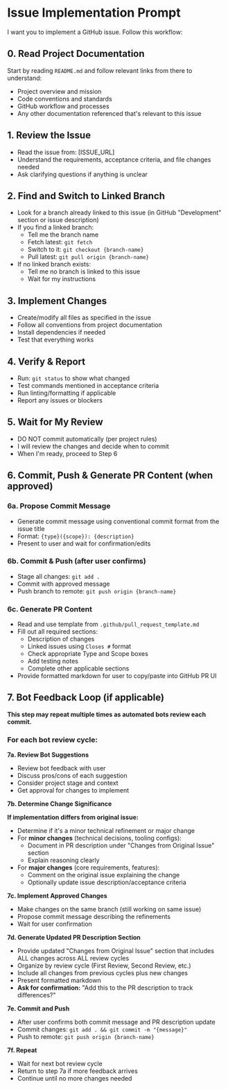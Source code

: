 # Issue Implementation Prompt

I want you to implement a GitHub issue. Follow this workflow:

## 0. Read Project Documentation
Start by reading `README.md` and follow relevant links from there to understand:
- Project overview and mission
- Code conventions and standards
- GitHub workflow and processes
- Any other documentation referenced that's relevant to this issue

## 1. Review the Issue
- Read the issue from: [ISSUE_URL]
- Understand the requirements, acceptance criteria, and file changes needed
- Ask clarifying questions if anything is unclear

## 2. Find and Switch to Linked Branch
- Look for a branch already linked to this issue (in GitHub "Development" section or issue description)
- If you find a linked branch:
  - Tell me the branch name
  - Fetch latest: `git fetch`
  - Switch to it: `git checkout {branch-name}`
  - Pull latest: `git pull origin {branch-name}`
- If no linked branch exists:
  - Tell me no branch is linked to this issue
  - Wait for my instructions

## 3. Implement Changes
- Create/modify all files as specified in the issue
- Follow all conventions from project documentation
- Install dependencies if needed
- Test that everything works

## 4. Verify & Report
- Run: `git status` to show what changed
- Test commands mentioned in acceptance criteria
- Run linting/formatting if applicable
- Report any issues or blockers

## 5. Wait for My Review
- DO NOT commit automatically (per project rules)
- I will review the changes and decide when to commit
- When I'm ready, proceed to Step 6

## 6. Commit, Push & Generate PR Content (when approved)

### 6a. Propose Commit Message
- Generate commit message using conventional commit format from the issue title
- Format: `{type}({scope}): {description}`
- Present to user and wait for confirmation/edits

### 6b. Commit & Push (after user confirms)
- Stage all changes: `git add .`
- Commit with approved message
- Push branch to remote: `git push origin {branch-name}`

### 6c. Generate PR Content
- Read and use template from `.github/pull_request_template.md`
- Fill out all required sections:
  - Description of changes
  - Linked issues using `Closes #` format
  - Check appropriate Type and Scope boxes
  - Add testing notes
  - Complete other applicable sections
- Provide formatted markdown for user to copy/paste into GitHub PR UI

## 7. Bot Feedback Loop (if applicable)

**This step may repeat multiple times as automated bots review each commit.**

### For each bot review cycle:

**7a. Review Bot Suggestions**
- Review bot feedback with user
- Discuss pros/cons of each suggestion
- Consider project stage and context
- Get approval for changes to implement

**7b. Determine Change Significance**

**If implementation differs from original issue:**
- Determine if it's a minor technical refinement or major change
- For **minor changes** (technical decisions, tooling configs):
  - Document in PR description under "Changes from Original Issue" section
  - Explain reasoning clearly
- For **major changes** (core requirements, features):
  - Comment on the original issue explaining the change
  - Optionally update issue description/acceptance criteria

**7c. Implement Approved Changes**
- Make changes on the same branch (still working on same issue)
- Propose commit message describing the refinements
- Wait for user confirmation

**7d. Generate Updated PR Description Section**
- Provide updated "Changes from Original Issue" section that includes ALL changes across ALL review cycles
- Organize by review cycle (First Review, Second Review, etc.)
- Include all changes from previous cycles plus new changes
- Present formatted markdown
- **Ask for confirmation:** "Add this to the PR description to track differences?"

**7e. Commit and Push**
- After user confirms both commit message and PR description update
- Commit changes: `git add . && git commit -m "{message}"`
- Push to remote: `git push origin {branch-name}`

**7f. Repeat**
- Wait for next bot review cycle
- Return to step 7a if more feedback arrives
- Continue until no more changes needed
